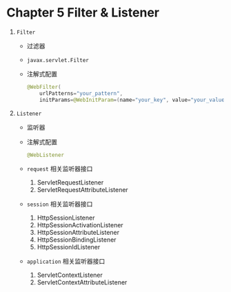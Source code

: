 # Chapter 5 Filter & Listener

1. `Filter`
    - 过滤器
    - `javax.servlet.Filter`
    - 注解式配置
        
        ```java
        @WebFilter(
            urlPatterns="your_pattern", 
            initParams=@WebInitParam=(name="your_key", value="your_value"))
        ```
        
2. `Listener`
    - 监听器
    - 注解式配置
        
        ```java
        @WebListener
        ```
        
    - `request` 相关监听器接口
        1. ServletRequestListener
        2. ServletRequestAttributeListener
    - `session` 相关监听器接口
        1. HttpSessionListener
        2. HttpSessionActivationListener
        3. HttpSessionAttributeListener
        4. HttpSessionBindingListener
        5. HttpSessionIdListener
    - `application` 相关监听器接口
        1. ServletContextListener
        2. ServletContextAttributeListener